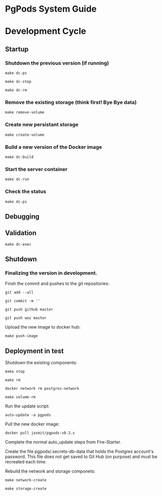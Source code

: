 # PgPods System Guide
# Development Cycle
## Startup

### Shutdown the previous version (if running)

`make dc-ps`

`make dc-stop`

`make dc-rm`

### Remove the existing storage (think first! Bye Bye data)

`make remove-volume`

### Create new persistant storage

`make create-volume`

### Build a new version of the Docker image

`make dc-build`

### Start the server container

`make dc-run`

### Check the status

`make dc-ps`

## Debugging

## Validation

`make dc-exec`

## Shutdown

### Finalizing the version in development.
Finsh the commit and pushes to the git repositories:

`git add --all`

`git commit -m ''`

`git push github master`

`git push woz master`

Upload the new image to docker hub:

`make push-image`


##  Deployment in test
Shutdown the existing components:

`make stop`

`make rm`

`docker network rm postgres-network`

`make volume-rm`

Run the update script:

`auto-update -a pgpods`

Pull the new docker image:

`docker pull jasmit/pgpods:v0.3.x`

Complete the normal auto_update steps from Fire-Starter.

Create the file pgpods/.secrets-db-data that holds the Postgres account's password. This file does not get saved to Git Hub (on purpose) and must be recreated each time.

Rebuild the network and storage componets:

`make network-create`

`make storage-create`





